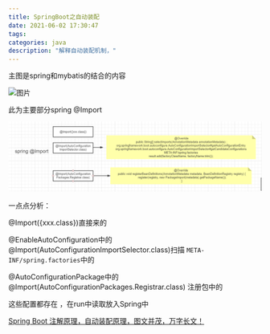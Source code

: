 ```yaml
---
title: SpringBoot之自动装配
date: 2021-06-02 17:30:47
tags:
categories: java
description: "解释自动装配机制，"
---
```



主图是spring和mybatis的结合的内容

![图片](http://assets.processon.com/chart_image/5c8b1387e4b02b2ce4995739.png)

此为主要部分spring @Import

![图片](SpringBoot之自动装配/import.png)

一点点分析：



@Import({xxx.class})直接来的


@EnableAutoConfiguration中的@Import(AutoConfigurationImportSelector.class)扫描 `META-INF/spring.factories`中的


@AutoConfigurationPackage中的@Import(AutoConfigurationPackages.Registrar.class)
注册包中的

这些配置都存在 ，在run中读取放入Spring中



[Spring Boot 注解原理，自动装配原理，图文并茂，万字长文！](https://mp.weixin.qq.com/s?__biz=MzA3MjMwMzg2Nw==&mid=2247493911&idx=1&sn=1e3a08d74795a5019ad75aeb96e6d03f&chksm=9f22fc83a855759508466fd2b688b84596322c5cf09544d8c131a82b050519863130abb2861d&mpshare=1&scene=1&srcid=0413hiUoUrSnubWmvPrjhtEb&sharer_sharetime=1618283761073&sharer_shareid=76ce302a154389434cac572dafac93a9&exportkey=AWeI%2BZ6voGgk7zqHOgEJWv4%3D&pass_ticket=kIMvV2YwZ%2FHhNKTNMAeYQZjH1J5ya%2BLtLS4VTLEYVerq1bu1Os1JaaImGAR8cIvz&wx_header=0#rd)